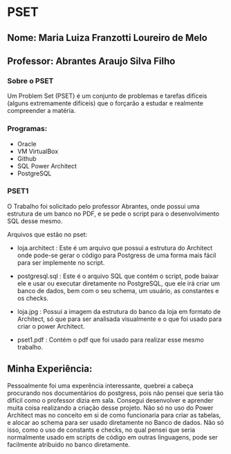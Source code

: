 # **PSET**
## Nome: Maria Luiza Franzotti Loureiro de Melo
## Professor: Abrantes Araujo Silva Filho

### Sobre o PSET
Um Problem Set (PSET) é um conjunto de problemas e tarefas difíceis (alguns extremamente difíceis) que o forçarão a estudar e realmente compreender a matéria.

### Programas:
- Oracle
- VM VirtualBox
- Github
- SQL Power Architect
- PostgreSQL

### PSET1
O Trabalho foi solicitado pelo professor Abrantes, onde possui uma estrutura de um banco no PDF, e se pede o script para o desenvolvimento SQL desse mesmo.

Arquivos que estão no pset:
- loja.architect
: Este é um arquivo que possui a estrutura do Architect onde pode-se gerar o código para Postgress de uma forma mais fácil para ser implemente no script.

- postgresql.sql
: Este é o arquivo SQL que contém o script, pode baixar ele e usar ou executar diretamente no PostgreSQL, que 
ele irá criar um banco de dados, bem com o seu schema, um usuário, as constantes e os checks.

- loja.jpg
: Possui a imagem da estrutura do banco da loja em formato de Architect, só que para ser analisada visualmente e o que foi usado para criar o power Architect.

- pset1.pdf
: Contém o pdf que foi usado para realizar esse mesmo trabalho.

## Minha Experiência:

Pessoalmente foi uma experência interessante, quebrei a cabeça procurando nos documentários do postgress, pois não pensei que seria tão difícil como o professor dizia em sala. Consegui desenvolver e aprender muita coisa realizando a criação desse projeto. Não só no uso do Power Architect mas no conceito em si de como funcionaria para criar as tabelas, e alocar ao schema para ser usado diretamente no Banco de dados. Não só isso, como o uso de constants e checks, no qual pensei que seria normalmente usado em scripts de código em outras linguagens, pode ser facilmente atribuido no banco diretamente.
